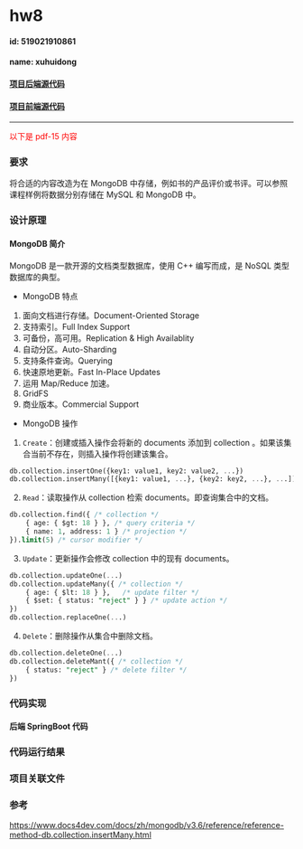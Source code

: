 # hw8
#### id: 519021910861
#### name: xuhuidong
#### [项目后端源代码](./backend_src)
#### [项目前端源代码](./frontend_src)
------
<font color=red> 以下是 pdf-15 内容 </font>

### 要求
将合适的内容改造为在 MongoDB 中存储，例如书的产品评价或书评。可以参照课程样例将数据分别存储在 MySQL 和 MongoDB 中。

### 设计原理

#### MongoDB 简介
MongoDB 是一款开源的文档类型数据库，使用 C++ 编写而成，是 NoSQL 类型数据库的典型。

* MongoDB 特点
1. 面向文档进行存储。Document-Oriented Storage
2. 支持索引。Full Index Support
3. 可备份，高可用。Replication & High Availablity
4. 自动分区。Auto-Sharding
5. 支持条件查询。Querying
6. 快速原地更新。Fast In-Place Updates
7. 运用 Map/Reduce 加速。
8. GridFS
9. 商业版本。Commercial Support

* MongoDB 操作
1. `Create`：创建或插入操作会将新的 documents 添加到 collection 。如果该集合当前不存在，则插入操作将创建该集合。
```sql
db.collection.insertOne({key1: value1, key2: value2, ...})
db.collection.insertMany([{key1: value1, ...}, {key2: key2, ...}, ...])
```
2. `Read`：读取操作从 collection 检索 documents。即查询集合中的文档。
```sql
db.collection.find({ /* collection */
	{ age: { $gt: 18 } }, /* query criteria */
	{ name: 1, address: 1 } /* projection */
}).limit(5) /* cursor modifier */
```
3. `Update`：更新操作会修改 collection 中的现有 documents。
```sql
db.collection.updateOne(...)
db.collection.updateMany({ /* collection */
	{ age: { $lt: 18 } },	/* update filter */
	{ $set: { status: "reject" } } /* update action */
})
db.collection.replaceOne(...)
```
4. `Delete`：删除操作从集合中删除文档。
```sql
db.collection.deleteOne(...)
db.collection.deleteMant({ /* collection */
	{ status: "reject" } /* delete filter */
})
```

### 代码实现
#### 后端 SpringBoot 代码

### 代码运行结果

### 项目关联文件

### 参考
https://www.docs4dev.com/docs/zh/mongodb/v3.6/reference/reference-method-db.collection.insertMany.html
